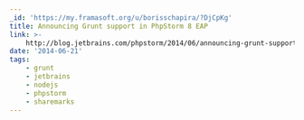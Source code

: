 ```yaml
---
_id: 'https://my.framasoft.org/u/borisschapira/?DjCpKg'
title: Announcing Grunt support in PhpStorm 8 EAP
link: >-
    http://blog.jetbrains.com/phpstorm/2014/06/announcing-grunt-support-in-phpstorm-8-eap/
date: '2014-06-21'
tags:
    - grunt
    - jetbrains
    - nodejs
    - phpstorm
    - sharemarks
---
```


<div class="markdown"><p></p></div>
